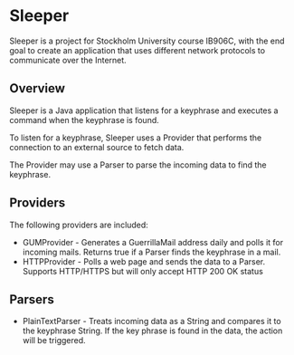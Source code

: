 # Sleeper
Sleeper is a project for Stockholm University course IB906C, with the end goal to create an application 
that uses different network protocols to communicate over the Internet.

## Overview
Sleeper is a Java application that listens for a keyphrase and executes a command when the keyphrase is found.

To listen for a keyphrase, Sleeper uses a Provider that performs the connection to an external source to fetch data.

The Provider may use a Parser to parse the incoming data to find the keyphrase.

## Providers

The following providers are included:

* GUMProvider - Generates a GuerrillaMail address daily and polls it for incoming mails. Returns true if a Parser finds the keyphrase in a mail.
* HTTPProvider - Polls a web page and sends the data to a Parser. Supports HTTP/HTTPS but will only accept HTTP 200 OK status

## Parsers

* PlainTextParser - Treats incoming data as a String and compares it to the keyphrase String. If the key phrase is found in the data, the action will be triggered.

